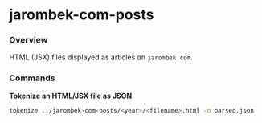 # jarombek-com-posts

### Overview

HTML (JSX) files displayed as articles on `jarombek.com`.

### Commands

**Tokenize an HTML/JSX file as JSON**

```bash
tokenize ../jarombek-com-posts/<year>/<filename>.html -o parsed.json
```
